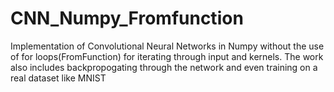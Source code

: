 # CNN_Numpy_Fromfunction
Implementation of Convolutional Neural Networks in Numpy without the use of for loops(FromFunction) for iterating through input and kernels. The work also includes backpropogating through the network and even training on a real dataset like MNIST
